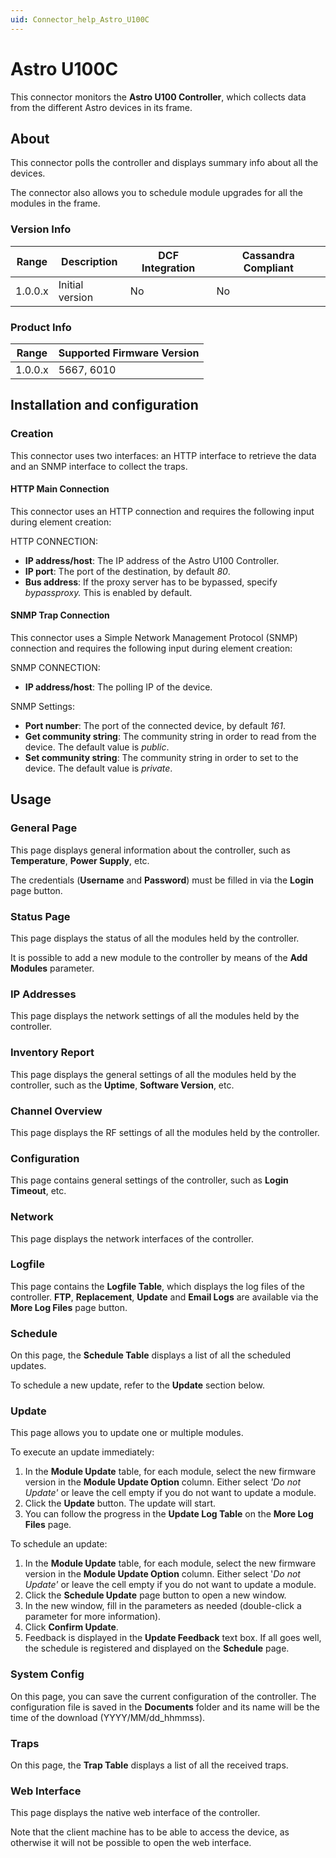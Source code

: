 ```yaml
---
uid: Connector_help_Astro_U100C
---
```


# Astro U100C

This connector monitors the **Astro U100 Controller**, which collects data from the different Astro devices in its frame.

## About

This connector polls the controller and displays summary info about all the devices.

The connector also allows you to schedule module upgrades for all the modules in the frame.

### Version Info

| Range | Description | DCF Integration | Cassandra Compliant |
|------------------|-----------------|---------------------|-------------------------|
| 1.0.0.x          | Initial version | No                  | No                      |

### Product Info

| Range | Supported Firmware Version |
|------------------|-----------------------------|
| 1.0.0.x          | 5667, 6010                  |

## Installation and configuration

### Creation

This connector uses two interfaces: an HTTP interface to retrieve the data and an SNMP interface to collect the traps.

#### HTTP Main Connection

This connector uses an HTTP connection and requires the following input during element creation:

HTTP CONNECTION:

- **IP address/host**: The IP address of the Astro U100 Controller.
- **IP port**: The port of the destination, by default *80*.
- **Bus address**: If the proxy server has to be bypassed, specify *bypassproxy.* This is enabled by default.

#### SNMP Trap Connection

This connector uses a Simple Network Management Protocol (SNMP) connection and requires the following input during element creation:

SNMP CONNECTION:

- **IP address/host**: The polling IP of the device.

SNMP Settings:

- **Port number**: The port of the connected device, by default *161*.
- **Get community string**: The community string in order to read from the device. The default value is *public*.
- **Set community string**: The community string in order to set to the device. The default value is *private*.

## Usage

### General Page

This page displays general information about the controller, such as **Temperature**, **Power Supply**, etc.

The credentials (**Username** and **Password**) must be filled in via the **Login** page button.

### Status Page

This page displays the status of all the modules held by the controller.

It is possible to add a new module to the controller by means of the **Add Modules** parameter.

### IP Addresses

This page displays the network settings of all the modules held by the controller.

### Inventory Report

This page displays the general settings of all the modules held by the controller, such as the **Uptime**, **Software Version**, etc.

### Channel Overview

This page displays the RF settings of all the modules held by the controller.

### Configuration

This page contains general settings of the controller, such as **Login Timeout**, etc.

### Network

This page displays the network interfaces of the controller.

### Logfile

This page contains the **Logfile Table**, which displays the log files of the controller. **FTP**, **Replacement**, **Update** and **Email Logs** are available via the **More Log Files** page button.

### Schedule

On this page, the **Schedule Table** displays a list of all the scheduled updates.

To schedule a new update, refer to the **Update** section below.

### Update

This page allows you to update one or multiple modules.

To execute an update immediately:

1. In the **Module Update** table, for each module, select the new firmware version in the **Module Update Option** column. Either select *'Do not Update'* or leave the cell empty if you do not want to update a module.
1. Click the **Update** button. The update will start.
1. You can follow the progress in the **Update Log Table** on the **More Log Files** page.

To schedule an update:

1. In the **Module Update** table, for each module, select the new firmware version in the **Module Update Option** column. Either select '*Do not Update'* or leave the cell empty if you do not want to update a module.
1. Click the **Schedule Update** page button to open a new window.
1. In the new window, fill in the parameters as needed (double-click a parameter for more information).
1. Click **Confirm Update**.
1. Feedback is displayed in the **Update Feedback** text box. If all goes well, the schedule is registered and displayed on the **Schedule** page.

### System Config

On this page, you can save the current configuration of the controller. The configuration file is saved in the **Documents** folder and its name will be the time of the download (YYYY/MM/dd_hhmmss).

### Traps

On this page, the **Trap Table** displays a list of all the received traps.

### Web Interface

This page displays the native web interface of the controller.

Note that the client machine has to be able to access the device, as otherwise it will not be possible to open the web interface.
